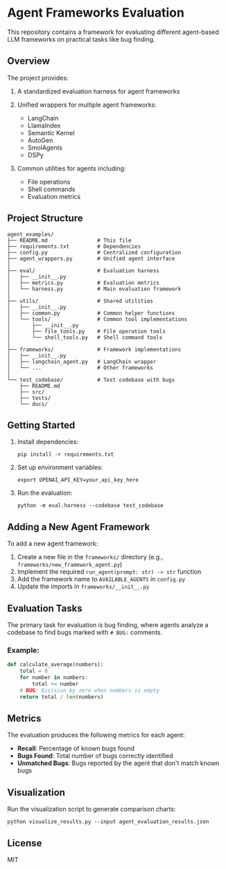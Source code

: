 # Agent Frameworks Evaluation

This repository contains a framework for evaluating different agent-based LLM frameworks on practical tasks like bug finding.

## Overview

The project provides:

1. A standardized evaluation harness for agent frameworks
2. Unified wrappers for multiple agent frameworks:
   - LangChain
   - LlamaIndex
   - Semantic Kernel
   - AutoGen
   - SmolAgents
   - DSPy

3. Common utilities for agents including:
   - File operations
   - Shell commands
   - Evaluation metrics

## Project Structure

```
agent_examples/
├── README.md                # This file
├── requirements.txt         # Dependencies
├── config.py                # Centralized configuration
├── agent_wrappers.py        # Unified agent interface
│
├── eval/                    # Evaluation harness
│   ├── __init__.py
│   ├── metrics.py           # Evaluation metrics
│   └── harness.py           # Main evaluation framework
│
├── utils/                   # Shared utilities
│   ├── __init__.py
│   ├── common.py            # Common helper functions
│   └── tools/               # Common tool implementations
│       ├── __init__.py
│       ├── file_tools.py    # File operation tools
│       └── shell_tools.py   # Shell command tools
│
├── frameworks/              # Framework implementations
│   ├── __init__.py
│   ├── langchain_agent.py   # LangChain wrapper
│   └── ...                  # Other frameworks
│
└── test_codebase/           # Test codebase with bugs
    ├── README.md
    ├── src/
    ├── tests/
    └── docs/
```

## Getting Started

1. Install dependencies:
   ```
   pip install -r requirements.txt
   ```

2. Set up environment variables:
   ```
   export OPENAI_API_KEY=your_api_key_here
   ```

3. Run the evaluation:
   ```
   python -m eval.harness --codebase test_codebase
   ```

## Adding a New Agent Framework

To add a new agent framework:

1. Create a new file in the `frameworks/` directory (e.g., `frameworks/new_framework_agent.py`)
2. Implement the required `run_agent(prompt: str) -> str` function
3. Add the framework name to `AVAILABLE_AGENTS` in `config.py`
4. Update the imports in `frameworks/__init__.py`

## Evaluation Tasks

The primary task for evaluation is bug finding, where agents analyze a codebase to find bugs marked with `# BUG:` comments.

### Example:

```python
def calculate_average(numbers):
    total = 0
    for number in numbers:
        total += number
    # BUG: Division by zero when numbers is empty
    return total / len(numbers)
```

## Metrics

The evaluation produces the following metrics for each agent:

- **Recall**: Percentage of known bugs found
- **Bugs Found**: Total number of bugs correctly identified
- **Unmatched Bugs**: Bugs reported by the agent that don't match known bugs

## Visualization

Run the visualization script to generate comparison charts:

```
python visualize_results.py --input agent_evaluation_results.json
```

## License

MIT